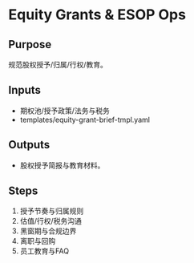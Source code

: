 # Equity Grants & ESOP Ops

## Purpose

规范股权授予/归属/行权/教育。

## Inputs

- 期权池/授予政策/法务与税务
- templates/equity-grant-brief-tmpl.yaml

## Outputs

- 股权授予简报与教育材料。

## Steps

1. 授予节奏与归属规则
2. 估值/行权/税务沟通
3. 黑窗期与合规边界
4. 离职与回购
5. 员工教育与FAQ
